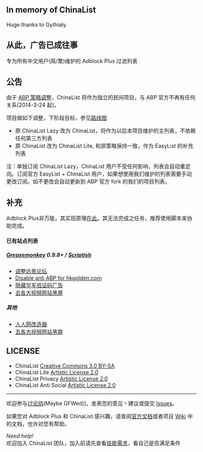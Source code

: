 ## In memory of ChinaList

Huge thanks to Gythialy.





## 从此，广告已成往事

专为所有中文用户(简/繁)维护的 Adblock Plus 过滤列表

## 公告

由于 [ABP 策略调整](https://adblockplus.org/blog/switching-default-blocking-lists-for-chinese-users)，ChinaList 将作为独立的民间项目，与 ABP 官方不再有任何关系(2014-3-24 起)。

项目做如下调整，下阶段目标，参见[路线图](https://github.com/chinalist/chinalist/wiki/Roadmap)

- 原 ChinaList Lazy 改为 ChinaList，将作为以后本项目维护的主列表，不依赖任何第三方列表
- 原 ChinaList 改为 ChinaList Lite, 和原策略保持一致，作为 EasyList 的补充列表

注：单独订阅 ChinaList Lazy，ChinaList 用户不受任何影响，列表会自动重定向。订阅官方 EasyList + ChinaList 用户，如果想使用我们维护的列表需要手动更改订阅。如不更改会自动更新到 ABP 官方 fork 的我们的项目列表。

## 补充

Adblock Plus非万能，其实现原理[在此](http://adblockplus.org/zh_CN/faq_internal#policies)。其无法完成之任务，推荐使用脚本来协助完成。

#### 已有站点列表

##### [Greasemonkey](https://addons.mozilla.org/zh-cn/firefox/addon/greasemonkey/) 0.9.8+ / [Scriptish](https://addons.mozilla.org/zh-cn/firefox/addon/scriptish/) 

- [调整远景论坛](https://raw.github.com/chinalist/chinalist/master/scripts/remove_ads_for_pcbeta.user.js)
- [Disable anti ABP for hkgolden.com](https://raw.github.com/chinalist/chinalist/master/scripts/disable_hkgolden_com.user.js)
- [隐藏华军验证码广告](http://userscripts.org/scripts/show/129215)
- [去各大视频网站黑屏](http://userscripts.org/scripts/show/119622)

##### 其他 

- [人人网改造器](http://userscripts.org/scripts/show/45836)
- [去各大视频网站黑屏](https://code.google.com/p/haoutil/)  

## LICENSE 

- ChinaList [Creative Commons 3.0 BY-SA](http://creativecommons.org/licenses/by-sa/3.0/)
- ChinaList Lite [Artistic License 2.0](https://github.com/chinalist/chinalist/blob/master/LICENSE)
- ChinaList Privacy [Artistic License 2.0](https://github.com/chinalist/chinalist/blob/master/LICENSE)
- ChinaList Anti Social [Artistic License 2.0](https://github.com/chinalist/chinalist/blob/master/LICENSE)

-------------

欢迎参与[讨论组](https://groups.google.com/group/adblock-chinalist)(Maybe GFWed)]，发表您的意见丶建议或提交 [Issues](https://github.com/chinalist/chinalist/issues)。

如果您对 Adblock Plus 和 ChinaList 感兴趣，请查阅[官方文档](http://adblockplus.org/zh_CN/documentation)或者项目 [Wiki](https://github.com/chinalist/chinalist/wiki/) 中的文档，也许对您有帮助。

*Need help!*  
欢迎加入 ChinaList 团队，加入前请先查看[技能需求](https://github.com/chinalist/chinalist/wiki/The_skills_needed_to_join_ChinaList)，看自己是否满足条件 
